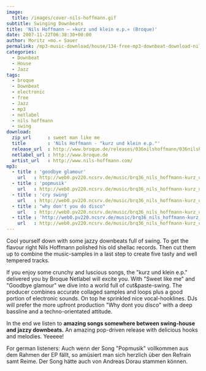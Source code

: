 ```yaml
---
image:
  title: /images/cover-nils-hoffmann.gif
subtitle: Swinging Downbeats
title: 'Nils Hoffmann – »kurz und klein e.p.« (Broque)'
date: 2007-11-22T06:38:30+00:00
author: Moritz »mo.« Sauer
permalink: /mp3-music-download/house/134-free-mp3-downbeat-download-nils-hoffmann-kurz-und-klein-ep-broque
categories:
  - Downbeat
  - House
  - Jazz
tags:
  - broque
  - Downbeat
  - electronic
  - free
  - Jazz
  - mp3
  - netlabel
  - nils hoffmann
  - swing
download:
  zip_url      : sweet man like me
  title        : 'Nils Hoffmann - "kurz und klein e.p."'
  release_url  : http://www.broque.de/releases/036nilshoffmann/036nilshoffmann.htm
  netlabel_url : http://www.broque.de
  artist_url   : http://www.nils-hoffmann.com/
mp3:
  - title : 'goodbye glamour'
    url   : http://web0.pv220.ncsrv.de/music/brq36_nils_hoffmann-kurz_und_klein_ep/brq36_nils_hoffmann-kurz_und_klein_ep-01_sweet_man_like_me.mp3
  - title : 'popmusik'
    url   : http://web0.pv220.ncsrv.de/music/brq36_nils_hoffmann-kurz_und_klein_ep/brq36_nils_hoffmann-kurz_und_klein_ep-02_goodbye_glamour.mp3
  - title : 'cry swing'
    url   : http://web0.pv220.ncsrv.de/music/brq36_nils_hoffmann-kurz_und_klein_ep/brq36_nils_hoffmann-kurz_und_klein_ep-03_popmusik.mp3
  - title : "why don't you do disco"
    url   : http://web0.pv220.ncsrv.de/music/brq36_nils_hoffmann-kurz_und_klein_ep/brq36_nils_hoffmann-kurz_und_klein_ep-04_cry_swing.mp3
  - title : 'http://web0.pv220.ncsrv.de/music/brq36_nils_hoffmann-kurz_und_klein_ep/brq36_nils_hoffmann-kurz_und_klein_ep.zip'
    url   : http://web0.pv220.ncsrv.de/music/brq36_nils_hoffmann-kurz_und_klein_ep/brq36_nils_hoffmann-kurz_und_klein_ep-05_why_dont_you_do_disco.mp3
---
```

Cool yourself down with some jazzy downbeats full of swing. To get the flavour right Nils Hoffmann polished his old shellac records. Then cut them up to combine the music-samples in a last step to create five tasty and well tempered tracks.<!--more-->

If you enjoy some crunchy and luscious songs, the "kurz und klein e.p." delivered you by Broque Netlabel will excite you. With "Sweet like me" and "Goodbye glamour" we dive into a world full of cut&paste-swing. The producer combines accurate collaged samples and loops plus a good portion of electronic sounds. On top he sprinkled nice vocal-hooklines. DJs will prefer the more upfront production "Why dont you disco" with a deep bassline and a techno-orientated attitude.

In the end we listen to **amazing songs somewhere between swing-house and jazzy downbeats.** An amazing pop-driven release with delicious hooks and melodies. Yeeeee!

For german listeners: Auch wenn der Song "Popmusik" vollkommen aus dem Rahmen der EP fällt, so amüsiert man sich herzlich über den Refrain samt Reime. Der Song hätte auch von Andreas Dorau stammen können.
